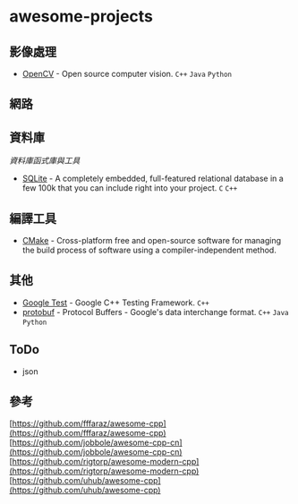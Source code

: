 # awesome-projects

## 影像處理
- [OpenCV](http://opencv.org/) - Open source computer vision. `C++` `Java` `Python`

## 網路

## 資料庫
*資料庫函式庫與工具*
- [SQLite](http://www.sqlite.org/index.html) - A completely embedded, full-featured relational database in a few 100k that you can include right into your project. `C` `C++`

## 編譯工具
- [CMake](https://cmake.org/) - Cross-platform free and open-source software for managing the build process of software using a compiler-independent method.

## 其他
- [Google Test](https://github.com/google/googletest) - Google C++ Testing Framework. `C++`
- [protobuf](https://github.com/google/protobuf) - Protocol Buffers - Google's data interchange format. `C++` `Java` `Python`

## ToDo
- json

## 參考
[https://github.com/fffaraz/awesome-cpp](https://github.com/fffaraz/awesome-cpp)  
[https://github.com/jobbole/awesome-cpp-cn](https://github.com/jobbole/awesome-cpp-cn)  
[https://github.com/rigtorp/awesome-modern-cpp](https://github.com/rigtorp/awesome-modern-cpp)  
[https://github.com/uhub/awesome-cpp](https://github.com/uhub/awesome-cpp)  
